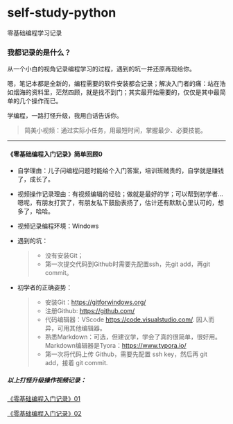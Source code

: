 # self-study-python
零基础编程学习记录
### 我都记录的是什么？

从一个小白的视角记录编程学习的过程，遇到的坑一并还原再现给你。

嗯，笔记本都是全新的，编程需要的软件安装都会记录；解决入门者的痛：站在浩如烟海的资料里，茫然四顾，就是找不到门；其实最开始需要的，仅仅是其中最简单的几个操作而已。

学编程，一路打怪升级，我用白话告诉你。

> 简美小视频：通过实际小任务，用最短时间，掌握最少、必要技能。

------
#### 《零基础编程入门记录》简单回顾0

- 自学理由：儿子问编程问题时能给个入门答案，培训班贼贵的，自学就是赚钱了，成长了。

- 视频操作记录理由：有视频编辑的经验；做就是最好的学；可以帮到初学者…嗯呢，有朋友打赏了，有朋友私下鼓励表扬了，估计还有默默心里认可的，想多了，哈哈。

- 视频记录编程环境：Windows

- 遇到的坑：

  > - 没有安装Git；
  > - 第一次提交代码到Github时需要先配置ssh，先git add，再git commit。

- 初学者的正确姿势：

  > - 安装Git：<https://gitforwindows.org/>
  > - 注册Github: <https://github.com/>
  > - 代码编辑器：VScode <https://code.visualstudio.com/>. 因人而异，可用其他编辑器。
  > - 熟悉Markdown：可选，但建议学，学会了真的很简单，很好用。Markdown编辑器是Tyora：<https://www.typora.io/>
  > - 第一次将代码上传 Github，需要先配置 ssh key，然后再 git add，接着 git commit.

##### 以上打怪升级操作视频记录：

[《零基础编程入门记录》01](https://press.one/files/09ed989542e69067660372d0f32408f971e7696ab169cf7601b5b07400d3e1a3)

[《零基础编程入门记录》02](https://press.one/files/a4c09b86aba2b7a23ccc18f07dbfe1a0c8a4a467a046d6198fa24f2187f9ddcb)
